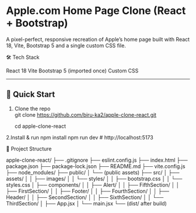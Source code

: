 # Apple.com Home Page Clone (React + Bootstrap)

A pixel-perfect, responsive recreation of Apple’s home page built with React 18, Vite, Bootstrap 5 and a single custom CSS file.

🛠️ Tech Stack

React 18
Vite
Bootstrap 5 (imported once)
Custom CSS 

---

## 🚀 Quick Start

1. Clone the repo     
   git clone https://github.com/biru-ka2/apple-clone-react.git
   
   cd apple-clone-react

2.Install & run
  npm install
  npm run dev        # http://localhost:5173


📁 Project Structure

apple-clone-react/
├── .gitignore
├── eslint.config.js
├── index.html
├── package.json
├── package-lock.json
├── README.md
├── vite.config.js
├── node_modules/
├── public/
│   └── (public assets)
├── src/
│   ├── assets/
│   │   ├── images/
│   │   └── styles/
│   │       ├── bootstrap.css
│   │       └── styles.css
│   ├── components/
│   │   ├── Alert/
│   │   ├── FifthSection/
│   │   ├── FirstSection/
│   │   ├── Footer/
│   │   ├── FourthSection/
│   │   ├── Header/
│   │   ├── SecondSection/
│   │   ├── SixthSection/
│   │   └── ThirdSection/
│   ├── App.jsx
│   └── main.jsx
└── (dist/ after build)
